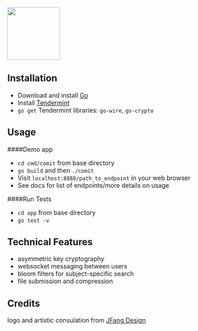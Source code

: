 <img src="https://raw.githubusercontent.com/zballs/comit/master/cmd/comit/static/images/logo/logo.png" height="120" width="120" />

## Installation
- Download and install [Go](https://golang.org/dl/)
- Install [Tendermint](https://github.com/tendermint/tendermint/wiki/Installation)
- `go get` Tendermint libraries: `go-wire`, `go-crypto`

## Usage
####Demo app
- `cd cmd/comit` from base directory
- `go build` and then `./comit`
- Visit `localhost:8888/path_to_endpoint` in your web browser
- See docs for list of endpoints/more details on usage

####Run Tests 
- `cd app` from base directory
- `go test -v`

## Technical Features 
- asymmetric key cryptography 
- websocket messaging between users 
- bloom filters for subject-specific search
- file submission and compression

## Credits 
logo and artistic consulation from [JFang Design](http://www.jjessfang.com/)


